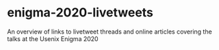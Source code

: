# enigma-2020-livetweets
An overview of links to livetweet threads and online articles covering the talks at the Usenix Enigma 2020
